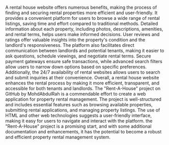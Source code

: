 A rental house website offers numerous benefits, making the process of finding and securing rental properties more efficient and user-friendly. It provides a convenient platform for users to browse a wide range of rental listings, saving time and effort compared to traditional methods. Detailed information about each property, including photos, descriptions, amenities, and rental terms, helps users make informed decisions. User reviews and ratings offer valuable insights into the property's condition and the landlord's responsiveness. The platform also facilitates direct communication between landlords and potential tenants, making it easier to ask questions, schedule viewings, and negotiate rental terms. Secure payment gateways ensure safe transactions, while advanced search filters allow users to narrow down options based on specific preferences. Additionally, the 24/7 availability of rental websites allows users to search and submit inquiries at their convenience. Overall, a rental house website enhances the rental process by making it more efficient, transparent, and accessible for both tenants and landlords.
The "Rent-A-House" project on GitHub by MohdAbdulRah is a commendable effort to create a web application for property rental management. The project is well-structured and includes essential features such as browsing available properties, submitting rental applications, and managing property listings. The use of HTML and other web technologies suggests a user-friendly interface, making it easy for users to navigate and interact with the platform.
the "Rent-A-House" project is a promising start, and with some additional documentation and enhancements, it has the potential to become a robust and efficient property rental management system.
